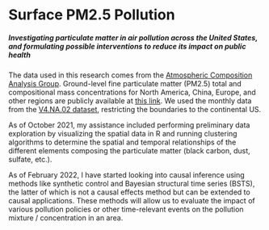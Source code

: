 # Surface PM2.5 Pollution
##### Investigating particulate matter in air pollution across the United States, and formulating possible interventions to reduce its impact on public health 

The data used in this research comes from the [Atmospheric Composition Analysis Group](https://sites.wustl.edu/acag/). Ground-level fine particulate matter (PM2.5) total and compositional mass concentrations for North America, China, Europe, and other regions are publicly available at [this link](https://sites.wustl.edu/acag/datasets/surface-pm2-5/#V4.NA.03). We used the monthly data from the [V4.NA.02 dataset](https://wustl.app.box.com/s/wk3144jc6xfy6ujfvyv5m2yfk33nz2nn), restricting the boundaries to the continental US.

As of October 2021, my assistance included performing preliminary data exploration by visualizing the spatial data in R and running clustering algorithms to determine the spatial and temporal relationships of the different elements composing the particulate matter (black carbon, dust, sulfate, etc.).

As of February 2022, I have started looking into causal inference using methods like synthetic control and Bayesian structural time series (BSTS), the latter of which is not a causal effects method but can be extended to causal applications. These methods will allow us to evaluate the impact of various pollution policies or other time-relevant events on the pollution mixture / concentration in an area.

